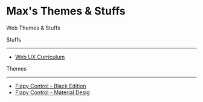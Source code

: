 Max's Themes & Stuffs
===================

Web Themes & Stuffs

Stuffs
- - -
- [Web UX Curriculum]

Themes
- - -
- [Flapy Control - Black Edition]
- [Flapy Control - Material Desig]

[Web  UX Curriculum]:http://maxnovais.github.io/curriculo/
[Flapy Control - Black Edition]:http://maxnovais.github.io/themes/flapy_control_be/
[Flapy Control - Material Desig]:http://maxnovais.github.io/themes/flapy_control_md/